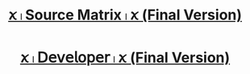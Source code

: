 # <p align="center" style="color:#cb3349" > [ꪎ 𓏺 Source Matrix 𓏺 ꪎ (Final Version)](https://telegram.me/source_matrixr)

# <p align="center" style="color:#cb3349" > [ꪎ 𓏺 𝖣𝖾𝗏𝖾𝗅𝗈𝗉𝖾𝗋 𓏺 ꪎ (Final Version)](https://telegram.me/FFlXlX)
